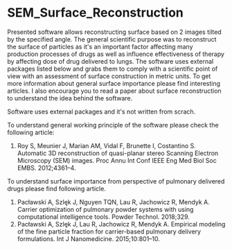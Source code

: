 # SEM_Surface_Reconstruction

Presented software allows reconstructing surface based on 2 images tilted by the specified angle. The general scientific purpose was to reconstruct the surface of particles as it's an important factor affecting many production processes of drugs as well as influence effectiveness of therapy by affecting dose of drug delivered to lungs. The software uses external packages listed below and grabs them to comply with a scientific point of view with an assessment of surface construction in metric units. To get more information about general surface importance please find interesting articles. I also encourage you to read a paper about surface reconstruction to understand the idea behind the software.

Software uses external packages and it's not written from scrach.


To understand general working principle of the software please check the following article:
1. Roy S, Meunier J, Marian AM, Vidal F, Brunette I, Costantino S. Automatic 3D reconstruction of quasi-planar stereo Scanning Electron Microscopy (SEM) images. Proc Annu Int Conf IEEE Eng Med Biol Soc EMBS. 2012;4361–4. 

To understand surface importance from perspective of pulmonary delivered drugs please find following article. 
1. Pacławski A, Szlęk J, Nguyen TQN, Lau R, Jachowicz R, Mendyk A. Carrier optimization of pulmonary powder systems with using computational intelligence tools. Powder Technol. 2018;329. 
2. Pacławski A, Szlęk J, Lau R, Jachowicz R, Mendyk A. Empirical modeling of the fine particle fraction for carrier-based pulmonary delivery formulations. Int J Nanomedicine. 2015;10:801–10. 
